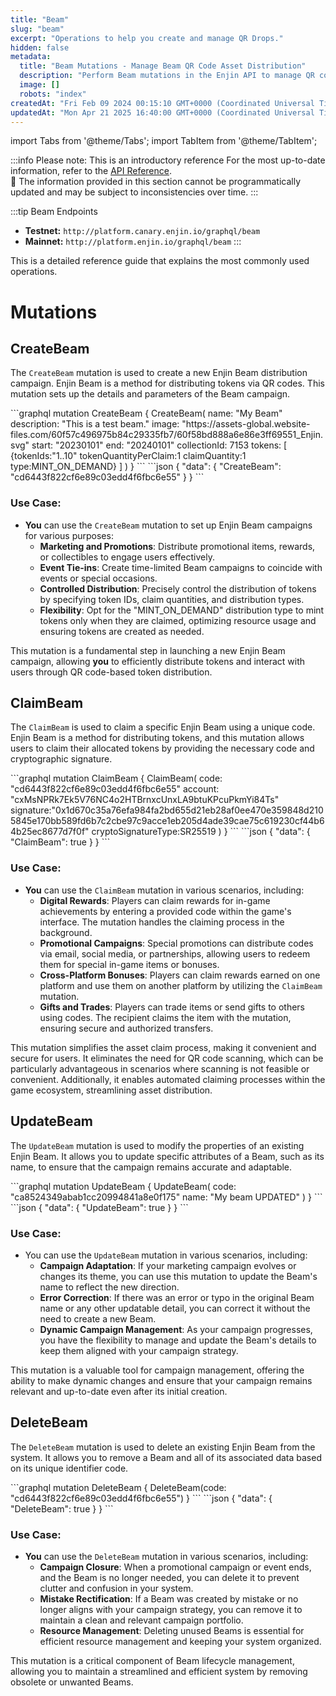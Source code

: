 ```yaml
---
title: "Beam"
slug: "beam"
excerpt: "Operations to help you create and manage QR Drops."
hidden: false
metadata: 
  title: "Beam Mutations - Manage Beam QR Code Asset Distribution"
  description: "Perform Beam mutations in the Enjin API to manage QR code activations, enabling blockchain asset distribution via QR code scans."
  image: []
  robots: "index"
createdAt: "Fri Feb 09 2024 00:15:10 GMT+0000 (Coordinated Universal Time)"
updatedAt: "Mon Apr 21 2025 16:40:00 GMT+0000 (Coordinated Universal Time)"
---
```


import Tabs from '@theme/Tabs';
import TabItem from '@theme/TabItem';

:::info Please note: This is an introductory reference
For the most up-to-date information, refer to the [API Reference](doc:api-reference).\
🚧 The information provided in this section cannot be programmatically updated and may be subject to inconsistencies over time.
:::

:::tip Beam Endpoints
- **Testnet:** `http://platform.canary.enjin.io/graphql/beam`
- **Mainnet:** `http://platform.enjin.io/graphql/beam`
:::

This is a detailed reference guide that explains the most commonly used operations. 

# Mutations

## CreateBeam

The `CreateBeam` mutation is used to create a new Enjin Beam distribution campaign. Enjin Beam is a method for distributing tokens via QR codes. This mutation sets up the details and parameters of the Beam campaign.

<Tabs>
  <TabItem value="graphql" label="GraphQL">
```graphql
mutation CreateBeam {
  CreateBeam(
    name: "My Beam"
    description: "This is a test beam."
    image: "https://assets-global.website-files.com/60f57c496975b84c29335fb7/60f58bd888a6e86e3ff69551_Enjin.svg"
    start: "20230101"
    end: "20240101"
    collectionId: 7153
    tokens: [
      {tokenIds:"1..10" tokenQuantityPerClaim:1 claimQuantity:1 type:MINT_ON_DEMAND}
    ]
  )
}
```
  </TabItem>
  <TabItem value="response" label="Response">
```json
{
  "data": {
    "CreateBeam": "cd6443f822cf6e89c03edd4f6fbc6e55"
  }
}
```
  </TabItem>
</Tabs>

### Use Case:

- **You** can use the `CreateBeam` mutation to set up Enjin Beam campaigns for various purposes:
  - **Marketing and Promotions**: Distribute promotional items, rewards, or collectibles to engage users effectively.
  - **Event Tie-ins**: Create time-limited Beam campaigns to coincide with events or special occasions.
  - **Controlled Distribution**: Precisely control the distribution of tokens by specifying token IDs, claim quantities, and distribution types.
  - **Flexibility**: Opt for the "MINT_ON_DEMAND" distribution type to mint tokens only when they are claimed, optimizing resource usage and ensuring tokens are created as needed.

This mutation is a fundamental step in launching a new Enjin Beam campaign, allowing **you** to efficiently distribute tokens and interact with users through QR code-based token distribution.

## ClaimBeam

The `ClaimBeam` is used to claim a specific Enjin Beam using a unique code. Enjin Beam is a method for distributing tokens, and this mutation allows users to claim their allocated tokens by providing the necessary code and cryptographic signature.

<Tabs>
  <TabItem value="graphql" label="GraphQL">
```graphql
mutation ClaimBeam {
  ClaimBeam(
    code: "cd6443f822cf6e89c03edd4f6fbc6e55"
    account: "cxMsNPRk7Ek5V76NC4o2HTBrnxcUnxLA9btuKPcuPkmYi84Ts"    
    signature:"0x1d670c35a76efa984fa2bd655d21eb28af0ee470e359848d2105845e170bb589fd6b7c2cbe97c9acce1eb205d4ade39cae75c619230cf44b64b25ec8677d7f0f"
    cryptoSignatureType:SR25519
  )
}
```
  </TabItem>
  <TabItem value="response" label="Response">
```json
{
  "data": {
    "ClaimBeam": true
  }
}
```
  </TabItem>
</Tabs>

### Use Case:

- **You** can use the `ClaimBeam` mutation in various scenarios, including:
  - **Digital Rewards**: Players can claim rewards for in-game achievements by entering a provided code within the game's interface. The mutation handles the claiming process in the background.
  - **Promotional Campaigns**: Special promotions can distribute codes via email, social media, or partnerships, allowing users to redeem them for special in-game items or bonuses.
  - **Cross-Platform Bonuses**: Players can claim rewards earned on one platform and use them on another platform by utilizing the `ClaimBeam` mutation.
  - **Gifts and Trades**: Players can trade items or send gifts to others using codes. The recipient claims the item with the mutation, ensuring secure and authorized transfers.

This mutation simplifies the asset claim process, making it convenient and secure for users. It eliminates the need for QR code scanning, which can be particularly advantageous in scenarios where scanning is not feasible or convenient. Additionally, it enables automated claiming processes within the game ecosystem, streamlining asset distribution.

## UpdateBeam

The `UpdateBeam` mutation is used to modify the properties of an existing Enjin Beam. It allows you to update specific attributes of a Beam, such as its name, to ensure that the campaign remains accurate and adaptable.

<Tabs>
  <TabItem value="graphql" label="GraphQL">
```graphql
mutation UpdateBeam {
  UpdateBeam(
    code: "ca8524349abab1cc20994841a8e0f175"
    name: "My beam UPDATED"
  )
}
```
  </TabItem>
  <TabItem value="response" label="Response">
```json
{
  "data": {
    "UpdateBeam": true
  }
}
```
  </TabItem>
</Tabs>

### Use Case:

- You can use the `UpdateBeam` mutation in various scenarios, including:
  - **Campaign Adaptation**: If your marketing campaign evolves or changes its theme, you can use this mutation to update the Beam's name to reflect the new direction.
  - **Error Correction**: If there was an error or typo in the original Beam name or any other updatable detail, you can correct it without the need to create a new Beam.
  - **Dynamic Campaign Management**: As your campaign progresses, you have the flexibility to manage and update the Beam's details to keep them aligned with your campaign strategy.

This mutation is a valuable tool for campaign management, offering the ability to make dynamic changes and ensure that your campaign remains relevant and up-to-date even after its initial creation.

## DeleteBeam

The `DeleteBeam` mutation is used to delete an existing Enjin Beam from the system. It allows you to remove a Beam and all of its associated data based on its unique identifier code.

<Tabs>
  <TabItem value="graphql" label="GraphQL">
```graphql
mutation DeleteBeam {
  DeleteBeam(code: "cd6443f822cf6e89c03edd4f6fbc6e55")
}
```
  </TabItem>
  <TabItem value="response" label="Response">
```json
{
  "data": {
    "DeleteBeam": true
  }
}
```
  </TabItem>
</Tabs>

### Use Case:

- **You** can use the `DeleteBeam` mutation in various scenarios, including:
  - **Campaign Closure**: When a promotional campaign or event ends, and the Beam is no longer needed, you can delete it to prevent clutter and confusion in your system.
  - **Mistake Rectification**: If a Beam was created by mistake or no longer aligns with your campaign strategy, you can remove it to maintain a clean and relevant campaign portfolio.
  - **Resource Management**: Deleting unused Beams is essential for efficient resource management and keeping your system organized.

This mutation is a critical component of Beam lifecycle management, allowing you to maintain a streamlined and efficient system by removing obsolete or unwanted Beams.
